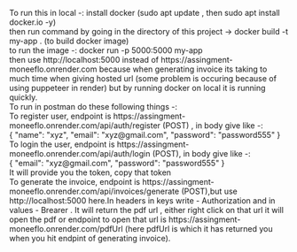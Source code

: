 <p> To run this in local -: install docker (sudo apt update , then sudo apt install docker.io -y) <br> then run command by going in the directory of this project -> docker build -t my-app . (to build docker image) <br> to run the image -: docker run -p 5000:5000 my-app <br> then use http://localhost:5000 instead of https://assingment-moneeflo.onrender.com because when generating invoice its taking to much time when giving hosted url (some problem is occuring because of using puppeteer in render) but by running docker on local it is running quickly. <br> To run in postman do these following things -:  <br> To register user, endpoint is https://assingment-moneeflo.onrender.com/api/auth/register (POST) , in body give like -: <br> {
  "name": "xyz",
  "email": "xyz@gmail.com",
  "password": "password555"
} <br> To login the user, endpoint is https://assingment-moneeflo.onrender.com/api/auth/login (POST), in body give like -: <br> {
  "email": "xyz@gmail.com",
  "password": "password555"
} <br> It will provide you the token, copy that token <br> To generate the invoice, endpoint is https://assingment-moneeflo.onrender.com/api/invoices/generate (POST),but use http://localhost:5000 here.In headers in keys write - Authorization and in values - Brearer <token> . It will return the pdf url , either right click on that url it will open the pdf or endpoint to open that url is https://assingment-moneeflo.onrender.com/pdfUrl (here pdfUrl is which it has returned you when you hit endpint of generating invoice). <br>   </p>
